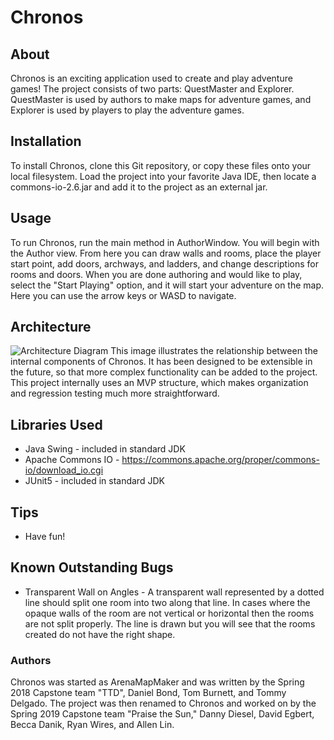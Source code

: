 # Chronos
## About
Chronos is an exciting application used to create and play adventure games! The project consists of two parts: QuestMaster and Explorer. QuestMaster is used by authors to make maps for adventure games, and Explorer is used by players to play the adventure games.

## Installation
To install Chronos, clone this Git repository, or copy these files onto your local filesystem. Load the project into your favorite Java IDE, then locate a commons-io-2.6.jar and add it to the project as an external jar.

## Usage
To run Chronos, run the main method in AuthorWindow. You will begin with the Author view. From here you can draw walls and rooms, place the player start point, add doors, archways, and ladders, and change descriptions for rooms and doors. When you are done authoring and would like to play, select the "Start Playing" option, and it will start your adventure on the map. Here you can use the arrow keys or WASD to navigate.

## Architecture

![Architecture Diagram](https://github.com/dieseld2015/Chronos/blob/master/architecture%20diagram%20sp19.png)
This image illustrates the relationship between the internal components of Chronos. It has been designed to be extensible in the future, so that more complex functionality can be added to the project. This project internally uses an MVP structure, which makes organization and regression testing much more straightforward.


## Libraries Used
* Java Swing - included in standard JDK
* Apache Commons IO - https://commons.apache.org/proper/commons-io/download_io.cgi
* JUnit5 - included in standard JDK

## Tips
* Have fun!

## Known Outstanding Bugs
* Transparent Wall on Angles - A transparent wall represented by a dotted line should split one room into two along that line. In cases where the opaque walls of the room are not vertical or horizontal then the rooms are not split properly. The line is drawn but you will see that the rooms created do not have the right shape. 

### Authors
Chronos was started as ArenaMapMaker and was written by the Spring 2018 Capstone team "TTD", Daniel Bond, Tom Burnett, and Tommy Delgado.  The project was then renamed to Chronos and worked on by the Spring 2019 Capstone team "Praise the Sun," Danny Diesel, David Egbert, Becca Danik, Ryan Wires, and Allen Lin.
